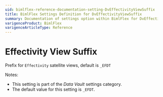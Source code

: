 ```yaml
---
uid: bimlflex-reference-documentation-setting-DvEffectivityViewSuffix
title: BimlFlex Settings Definition for DvEffectivityViewSuffix
summary: Documentation of settings option within BimlFlex for DvEffectivityViewSuffix
varigenceProduct: BimlFlex
varigenceArticleType: Reference
---
```


# Effectivity View Suffix

Prefix for `Effectivity` satellite views, default is `_EFDT`

Notes:

* This setting is part of the *Data Vault* settings category.
* The default value for this setting is `_EFDT`.